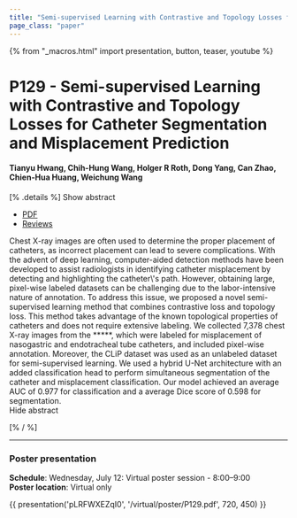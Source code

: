 ```yaml
---
title: "Semi-supervised Learning with Contrastive and Topology Losses for Catheter Segmentation and Misplacement Prediction"
page_class: "paper"
---
```


{% from "_macros.html" import presentation, button, teaser, youtube %}

# P129 - Semi-supervised Learning with Contrastive and Topology Losses for Catheter Segmentation and Misplacement Prediction

#### Tianyu Hwang, Chih-Hung Wang, Holger R Roth, Dong Yang, Can Zhao, Chien-Hua Huang, Weichung Wang


[% .details %]
<a class="toggle_visibility" data-selector=".abstract" data-level="3">Show abstract</a>
- <a href="https://openreview.net/pdf?id=9mPSPWo5tzu">PDF</a>
- <a href="https://openreview.net/forum?id=9mPSPWo5tzu">Reviews</a>

<p>
    <span class="abstract">
        Chest X-ray images are often used to determine the proper placement of catheters, as incorrect placement can lead to severe complications. With the advent of deep learning, computer-aided detection methods have been developed to assist radiologists in identifying catheter misplacement by detecting and highlighting the catheter\'s path. However, obtaining large, pixel-wise labeled datasets can be challenging due to the labor-intensive nature of annotation. To address this issue, we proposed a novel semi-supervised learning method that combines contrastive loss and topology loss. This method takes advantage of the known topological properties of catheters and does not require extensive labeling. We collected 7,378 chest X-ray images from the *****, which were labeled for misplacement of nasogastric and endotracheal tube catheters, and included pixel-wise annotation. Moreover, the CLiP dataset was used as an unlabeled dataset for semi-supervised learning. We used a hybrid U-Net architecture with an added classification head to perform simultaneous segmentation of the catheter and misplacement classification. Our model achieved an average AUC of 0.977 for classification and a average Dice score of 0.598 for segmentation.
        <br>
        <span class="actions"><a class="toggle_visibility" data-level="2">Hide abstract</a></span>
    </span>
</p>
[% / %]

---


### Poster presentation

**Schedule**: Wednesday, July 12: Virtual poster session - 8:00–9:00<br>
**Poster location**: Virtual only

{{ presentation('pLRFWXEZqI0', '/virtual/poster/P129.pdf', 720, 450) }}